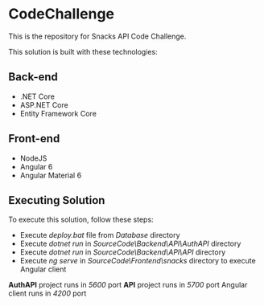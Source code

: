 # CodeChallenge

This is the repository for Snacks API Code Challenge.

This solution is built with these technologies:

## Back-end

* .NET Core
* ASP.NET Core
* Entity Framework Core

## Front-end

* NodeJS
* Angular 6
* Angular Material 6

## Executing Solution

To execute this solution, follow these steps:

* Execute *deploy.bat* file from *Database* directory
* Execute *dotnet run* in *SourceCode\Backend\API\AuthAPI* directory
* Execute *dotnet run* in *SourceCode\Backend\API\API* directory
* Execute *ng serve* in *SourceCode\Frontend\snacks* directory to execute Angular client

**AuthAPI** project runs in *5600* port
**API** project runs in *5700* port
Angular client runs in *4200* port
